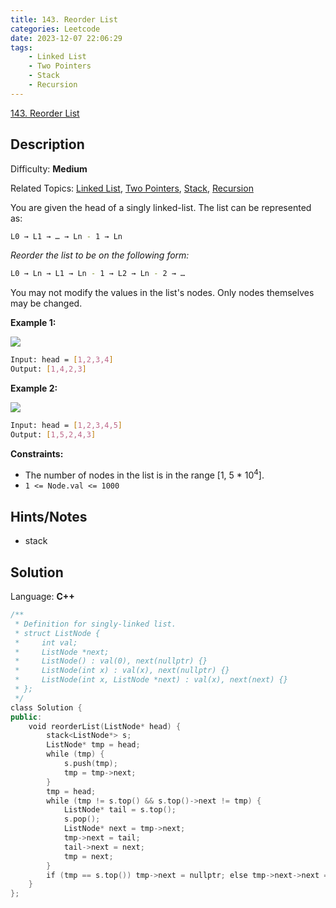 ```yaml
---
title: 143. Reorder List
categories: Leetcode
date: 2023-12-07 22:06:29
tags:
    - Linked List
    - Two Pointers
    - Stack
    - Recursion
---
```


[143\. Reorder List](https://leetcode.com/problems/reorder-list/)

## Description

Difficulty: **Medium**

Related Topics: [Linked List](https://leetcode.com/tag/https://leetcode.com/tag/linked-list//), [Two Pointers](https://leetcode.com/tag/https://leetcode.com/tag/two-pointers//), [Stack](https://leetcode.com/tag/https://leetcode.com/tag/stack//), [Recursion](https://leetcode.com/tag/https://leetcode.com/tag/recursion//)

You are given the head of a singly linked-list. The list can be represented as:

```bash
L0 → L1 → … → Ln - 1 → Ln
```

_Reorder the list to be on the following form:_

```bash
L0 → Ln → L1 → Ln - 1 → L2 → Ln - 2 → …
```

You may not modify the values in the list's nodes. Only nodes themselves may be changed.

**Example 1:**

![](https://assets.leetcode.com/uploads/2021/03/04/reorder1linked-list.jpg)

```bash
Input: head = [1,2,3,4]
Output: [1,4,2,3]
```

**Example 2:**

![](https://assets.leetcode.com/uploads/2021/03/09/reorder2-linked-list.jpg)

```bash
Input: head = [1,2,3,4,5]
Output: [1,5,2,4,3]
```

**Constraints:**

* The number of nodes in the list is in the range [1, 5 * 10<sup>4</sup>].
* `1 <= Node.val <= 1000`

## Hints/Notes

* stack

## Solution

Language: **C++**

```C++
/**
 * Definition for singly-linked list.
 * struct ListNode {
 *     int val;
 *     ListNode *next;
 *     ListNode() : val(0), next(nullptr) {}
 *     ListNode(int x) : val(x), next(nullptr) {}
 *     ListNode(int x, ListNode *next) : val(x), next(next) {}
 * };
 */
class Solution {
public:
    void reorderList(ListNode* head) {
        stack<ListNode*> s;
        ListNode* tmp = head;
        while (tmp) {
            s.push(tmp);
            tmp = tmp->next;
        }
        tmp = head;
        while (tmp != s.top() && s.top()->next != tmp) {
            ListNode* tail = s.top();
            s.pop();
            ListNode* next = tmp->next;
            tmp->next = tail;
            tail->next = next;
            tmp = next;
        }
        if (tmp == s.top()) tmp->next = nullptr; else tmp->next->next = nullptr;
    }
};
```
